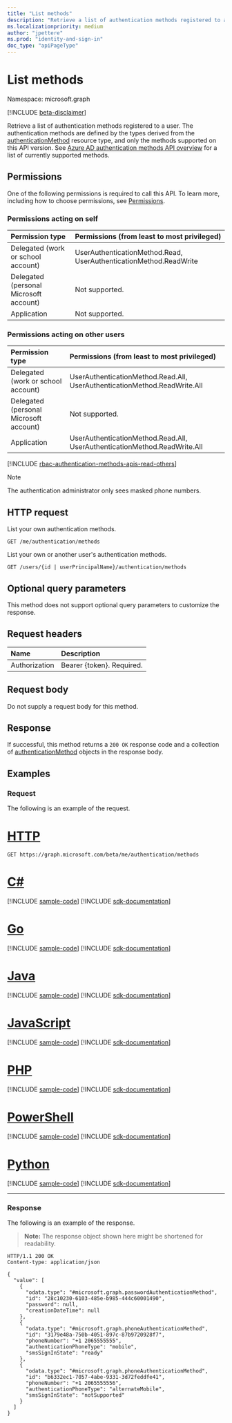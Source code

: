 ```yaml
---
title: "List methods"
description: "Retrieve a list of authentication methods registered to a user."
ms.localizationpriority: medium
author: "jpettere"
ms.prod: "identity-and-sign-in"
doc_type: "apiPageType"
---
```


# List methods

Namespace: microsoft.graph

[!INCLUDE [beta-disclaimer](../../includes/beta-disclaimer.md)]

Retrieve a list of authentication methods registered to a user. The authentication methods are defined by the types derived from the [authenticationMethod](../resources/authenticationmethod.md) resource type, and only the methods supported on this API version. See [Azure AD authentication methods API overview](../resources/authenticationmethods-overview.md) for a list of currently supported methods.

## Permissions

One of the following permissions is required to call this API. To learn more, including how to choose permissions, see [Permissions](/graph/permissions-reference).

### Permissions acting on self

|Permission type      | Permissions (from least to most privileged)              |
|:---------------------------------------|:-------------------------|
| Delegated (work or school account)     | UserAuthenticationMethod.Read, UserAuthenticationMethod.ReadWrite |
| Delegated (personal Microsoft account) | Not supported. |
| Application                            | Not supported. |

### Permissions acting on other users

|Permission type      | Permissions (from least to most privileged)              |
|:---------------------------------------|:-------------------------|
| Delegated (work or school account)     | UserAuthenticationMethod.Read.All, UserAuthenticationMethod.ReadWrite.All |
| Delegated (personal Microsoft account) | Not supported. |
| Application                            | UserAuthenticationMethod.Read.All, UserAuthenticationMethod.ReadWrite.All |

[!INCLUDE [rbac-authentication-methods-apis-read-others](../includes/rbac-for-apis/rbac-authentication-methods-apis-read-others.md)]

> [!NOTE]
> The authentication administrator only sees masked phone numbers.

## HTTP request

List your own authentication methods.
<!-- { "blockType": "ignored" } -->
``` http
GET /me/authentication/methods
```

List your own or another user's authentication methods.
<!-- { "blockType": "ignored" } -->
``` http
GET /users/{id | userPrincipalName}/authentication/methods
```

## Optional query parameters

This method does not support optional query parameters to customize the response.

## Request headers

| Name      |Description|
|:----------|:----------|
| Authorization | Bearer {token}. Required. |

## Request body

Do not supply a request body for this method.

## Response

If successful, this method returns a `200 OK` response code and a collection of [authenticationMethod](../resources/authenticationmethod.md) objects in the response body.

## Examples

### Request

The following is an example of the request.

# [HTTP](#tab/http)
<!-- {
  "blockType": "request",
  "name": "get_methods"
}-->

```msgraph-interactive
GET https://graph.microsoft.com/beta/me/authentication/methods
```

# [C#](#tab/csharp)
[!INCLUDE [sample-code](../includes/snippets/csharp/get-methods-csharp-snippets.md)]
[!INCLUDE [sdk-documentation](../includes/snippets/snippets-sdk-documentation-link.md)]

# [Go](#tab/go)
[!INCLUDE [sample-code](../includes/snippets/go/get-methods-go-snippets.md)]
[!INCLUDE [sdk-documentation](../includes/snippets/snippets-sdk-documentation-link.md)]

# [Java](#tab/java)
[!INCLUDE [sample-code](../includes/snippets/java/get-methods-java-snippets.md)]
[!INCLUDE [sdk-documentation](../includes/snippets/snippets-sdk-documentation-link.md)]

# [JavaScript](#tab/javascript)
[!INCLUDE [sample-code](../includes/snippets/javascript/get-methods-javascript-snippets.md)]
[!INCLUDE [sdk-documentation](../includes/snippets/snippets-sdk-documentation-link.md)]

# [PHP](#tab/php)
[!INCLUDE [sample-code](../includes/snippets/php/get-methods-php-snippets.md)]
[!INCLUDE [sdk-documentation](../includes/snippets/snippets-sdk-documentation-link.md)]

# [PowerShell](#tab/powershell)
[!INCLUDE [sample-code](../includes/snippets/powershell/get-methods-powershell-snippets.md)]
[!INCLUDE [sdk-documentation](../includes/snippets/snippets-sdk-documentation-link.md)]

# [Python](#tab/python)
[!INCLUDE [sample-code](../includes/snippets/python/get-methods-python-snippets.md)]
[!INCLUDE [sdk-documentation](../includes/snippets/snippets-sdk-documentation-link.md)]

---

### Response

The following is an example of the response.

> **Note:** The response object shown here might be shortened for readability.

<!-- {
  "blockType": "response",
  "truncated": true,
  "@odata.type": "microsoft.graph.authenticationMethod",
  "isCollection": true
} -->

```http
HTTP/1.1 200 OK
Content-type: application/json

{
  "value": [
    {
      "odata.type": "#microsoft.graph.passwordAuthenticationMethod",
      "id": "28c10230-6103-485e-b985-444c60001490",
      "password": null,
      "creationDateTime": null
    },
    {
      "odata.type": "#microsoft.graph.phoneAuthenticationMethod",
      "id": "3179e48a-750b-4051-897c-87b9720928f7",
      "phoneNumber": "+1 2065555555",
      "authenticationPhoneType": "mobile",
      "smsSignInState": "ready"
    },
    {
      "odata.type": "#microsoft.graph.phoneAuthenticationMethod",
      "id": "b6332ec1-7057-4abe-9331-3d72feddfe41",
      "phoneNumber": "+1 2065555556",
      "authenticationPhoneType": "alternateMobile",
      "smsSignInState": "notSupported"
    }
  ]
}
```

<!-- uuid: 16cd6b66-4b1a-43a1-adaf-3a886856ed98
2019-02-04 14:57:30 UTC -->
<!-- {
  "type": "#page.annotation",
  "description": "List methods",
  "keywords": "",
  "section": "documentation",
  "tocPath": ""
}-->
